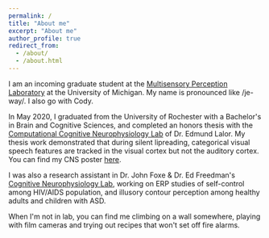 ```yaml
---
permalink: /
title: "About me"
excerpt: "About me"
author_profile: true
redirect_from: 
  - /about/
  - /about.html
---
```



I am an incoming graduate student at the [Multisensory Perception Laboratory](https://sites.lsa.umich.edu/brang-lab/) at the University of Michigan. My name is pronounced like /je-way/. I also go with Cody.

In May 2020, I graduated from the University of Rochester with a Bachelor's in Brain and Cognitive Sciences, and completed an honors thesis with the [Computational Cognitive Neurophysiology Lab](https://www.urmc.rochester.edu/labs/lalor.aspx) of Dr. Edmund Lalor. My thesis work demonstrated that during silent lipreading, categorical visual speech features are tracked in the visual cortex but not the auditory cortex. You can find my CNS poster [here](/files/CNS2020_Final.pdf).

I was also a research assistant in Dr. John Foxe & Dr. Ed Freedman's [Cognitive Neurophysiology Lab](https://www.urmc.rochester.edu/labs/cognitive-neurophysiology.aspx), working on ERP studies of self-control among HIV/AIDS population, and illusory contour perception among healthy adults and children with ASD. 

When I'm not in lab, you can find me climbing on a wall somewhere, playing with film cameras and trying out recipes that won't set off fire alarms.
